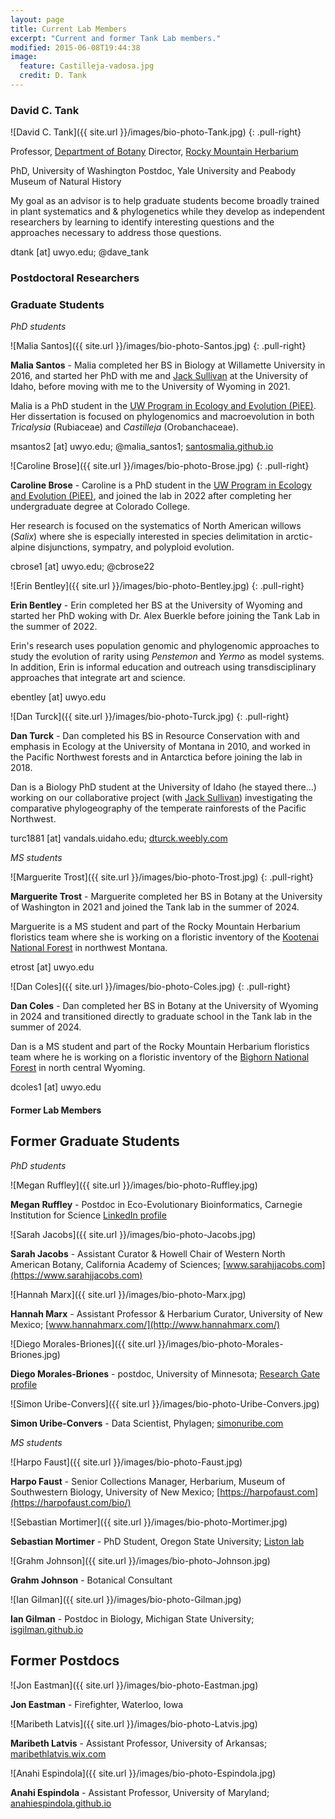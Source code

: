 ```yaml
---
layout: page
title: Current Lab Members
excerpt: "Current and former Tank Lab members."
modified: 2015-06-08T19:44:38
image:
  feature: Castilleja-vadosa.jpg
  credit: D. Tank
---
```

### David C. Tank
![David C. Tank]({{ site.url }}/images/bio-photo-Tank.jpg)
{: .pull-right}

Professor, [Department of Botany](https://www.uwyo.edu/botany/)
Director, [Rocky Mountain Herbarium](https://www.rockymountainherbarium.org)

PhD, University of Washington
Postdoc, Yale University and Peabody Museum of Natural History

My goal as an advisor is to help graduate students become broadly trained in plant systematics and & phylogenetics while they develop as independent researchers by learning to identify interesting questions and the approaches necessary to address those questions.

dtank [at] uwyo.edu; @dave_tank


### Postdoctoral Researchers
<!--
![Anahi Espindola]({{ site.url }}/images/bio-photo-Espindola.jpg)
{: .pull-right}

**Anahi Espindola** - Anahi is from Argentina, and completed her PhD at the University of Neuchatel in Switzerland where she studied comparative phylogeography of plant-pollinator interactions.

Anahi is now working on a collaborative project with [Jack Sullivan](http://www.webpages.uidaho.edu/~jacks/) and [Bryan Carstens](http://carstenslab.org.ohio-state.edu/OSU/Carstens_Lab.html) investigating the comparative phylogeography of the temperate rainforests of the Pacific Northwest, and developing tools to identify cryptic diversity in disjunct biomes.

anahi.espindola [at] gmail.com; @Analyssi; [anahiespindola.github.io](http://anahiespindola.github.io/index.html)
-->
### Graduate Students
*PhD students*

![Malia Santos]({{ site.url }}/images/bio-photo-Santos.jpg)
{: .pull-right}

**Malia Santos** - Malia completed her BS in Biology at Willamette University in 2016, and started her PhD with me and [Jack Sullivan](http://www.webpages.uidaho.edu/~jacks/) at the University of Idaho, before moving with me to the University of Wyoming in 2021.
 
Malia is a PhD student in the [UW Program in Ecology and Evolution (PiEE)](https://www.uwyo.edu/pie/). Her dissertation is focused on phylogenomics and macroevolution in both <i>Tricalysia</i> (Rubiaceae) and <i>Castilleja</i> (Orobanchaceae).

msantos2 [at] uwyo.edu; @malia_santos1; [santosmalia.github.io](https://santosmalia.github.io)

![Caroline Brose]({{ site.url }}/images/bio-photo-Brose.jpg)
{: .pull-right}

**Caroline Brose** - Caroline is a PhD student in the [UW Program in Ecology and Evolution (PiEE)](https://www.uwyo.edu/pie/), and joined the lab in 2022 after completing her undergraduate degree at Colorado College. 

Her research is focused on the systematics of North American willows (<i>Salix</i>) where she is especially interested in species delimitation in arctic-alpine disjunctions, sympatry, and polyploid evolution.

cbrose1 [at] uwyo.edu; @cbrose22

![Erin Bentley]({{ site.url }}/images/bio-photo-Bentley.jpg)
{: .pull-right}

**Erin Bentley** - Erin completed her BS at the University of Wyoming and started her PhD woking with Dr. Alex Buerkle before joining the Tank Lab in the summer of 2022.

Erin's research uses population genomic and phylogenomic approaches to study the evolution of rarity using <i>Penstemon</i> and <i>Yermo</i> as model systems. In addition, Erin is informal education and outreach using transdisciplinary approaches that integrate art and science. 

ebentley [at] uwyo.edu

![Dan Turck]({{ site.url }}/images/bio-photo-Turck.jpg)
{: .pull-right}

**Dan Turck** - Dan completed his BS in Resource Conservation with and emphasis in Ecology  at the University of Montana in 2010, and worked in the Pacific Northwest forests and in Antarctica before joining the lab in 2018.
 
Dan is a Biology PhD student at the University of Idaho (he stayed there...) working on our collaborative project (with [Jack Sullivan](http://www.webpages.uidaho.edu/~jacks/)) investigating the comparative phylogeography of the temperate rainforests of the Pacific Northwest.

turc1881 [at] vandals.uidaho.edu; [dturck.weebly.com](https://dturck.weebly.com)


*MS students*


![Marguerite Trost]({{ site.url }}/images/bio-photo-Trost.jpg)
{: .pull-right}

**Marguerite Trost** - Marguerite completed her BS in Botany at the University of Washington in 2021 and joined the Tank lab in the summer of 2024.

Marguerite is a MS student and part of the Rocky Mountain Herbarium floristics team where she is working on a floristic inventory of the [Kootenai National Forest](https://www.fs.usda.gov/kootenai) in northwest Montana. 
 
etrost [at] uwyo.edu

![Dan Coles]({{ site.url }}/images/bio-photo-Coles.jpg)
{: .pull-right}

**Dan Coles** - Dan completed her BS in Botany at the University of Wyoming in 2024 and transitioned directly to graduate school in the Tank lab in the summer of 2024.

Dan is a MS student and part of the Rocky Mountain Herbarium floristics team where he is working on a floristic inventory of the [Bighorn National Forest](https://www.fs.usda.gov/bighorn) in north central Wyoming. 

dcoles1 [at] uwyo.edu


#### Former Lab Members

## Former Graduate Students

*PhD students*

![Megan Ruffley]({{ site.url }}/images/bio-photo-Ruffley.jpg)

**Megan Ruffley** - Postdoc in Eco-Evolutionary Bioinformatics, Carnegie Institution for Science
[LinkedIn profile](https://www.linkedin.com/in/megan-ruffley-3b0070249/)

![Sarah Jacobs]({{ site.url }}/images/bio-photo-Jacobs.jpg)

**Sarah Jacobs** - Assistant Curator & Howell Chair of Western North American Botany, California Academy of Sciences; [www.sarahjjacobs.com](https://www.sarahjjacobs.com)

![Hannah Marx]({{ site.url }}/images/bio-photo-Marx.jpg)

**Hannah Marx** - Assistant Professor & Herbarium Curator, University of New Mexico; [www.hannahmarx.com/](http://www.hannahmarx.com/)

![Diego Morales-Briones]({{ site.url }}/images/bio-photo-Morales-Briones.jpg)

**Diego Morales-Briones** - postdoc, University of Minnesota; [Research Gate profile](https://www.researchgate.net/profile/Diego_Morales-Briones)

![Simon Uribe-Convers]({{ site.url }}/images/bio-photo-Uribe-Convers.jpg)

**Simon Uribe-Convers** - Data Scientist, Phylagen; [simonuribe.com](http://simonuribe.com/wp/)

*MS students*

![Harpo Faust]({{ site.url }}/images/bio-photo-Faust.jpg)

**Harpo Faust** - Senior Collections Manager, Herbarium, Museum of Southwestern Biology, University of New Mexico; [https://harpofaust.com](https://harpofaust.com/bio/)

![Sebastian Mortimer]({{ site.url }}/images/bio-photo-Mortimer.jpg)

**Sebastian Mortimer** - PhD Student, Oregon State University; [Liston lab](https://blogs.oregonstate.edu/listonlab/sebastian-mortimer-2/)

![Grahm Johnson]({{ site.url }}/images/bio-photo-Johnson.jpg)

**Grahm Johnson** - Botanical Consultant

![Ian Gilman]({{ site.url }}/images/bio-photo-Gilman.jpg)

**Ian Gilman** - Postdoc in Biology, Michigan State University; [isgilman.github.io](https://isgilman.github.io)

## Former Postdocs

![Jon Eastman]({{ site.url }}/images/bio-photo-Eastman.jpg)

**Jon Eastman** - 
Firefighter, Waterloo, Iowa

![Maribeth Latvis]({{ site.url }}/images/bio-photo-Latvis.jpg)

**Maribeth Latvis** - 
Assistant Professor, University of Arkansas; [maribethlatvis.wix.com](http://maribethlatvis.wix.com/plantsyst)

![Anahi Espindola]({{ site.url }}/images/bio-photo-Espindola.jpg)

**Anahi Espindola** - 
Assistant Professor, University of Maryland; [anahiespindola.github.io](http://anahiespindola.github.io/index.html)

[^1]: Example: *domain.com/category-name/post-title*
